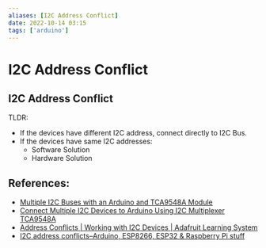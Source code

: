 ```yaml
---
aliases: [I2C Address Conflict]
date: 2022-10-14 03:15
tags: ['arduino']
---
```


# I2C Address Conflict

## I2C Address Conflict

TLDR:

- If the devices have different I2C address, connect directly to I2C Bus.
- If the devices have same I2C addresses:
  - Software Solution
  - Hardware Solution

## References:

- [Multiple I2C Buses with an Arduino and TCA9548A Module](https://dronebotworkshop.com/multiple-i2c-bus/)
- [Connect Multiple I2C Devices to Arduino Using I2C Multiplexer TCA9548A](https://electropeak.com/learn/connect-multiple-i2c-devices-to-arduino-using-i2c-multiplexer-tca9548a/)
- [Address Conflicts | Working with I2C Devices | Adafruit Learning System](https://learn.adafruit.com/working-with-i2c-devices/address-conflicts)
- [I2C address conflicts–Arduino, ESP8266, ESP32 & Raspberry Pi stuff](https://arduinodiy.wordpress.com/2020/04/25/i2c-address-conflicts/)
